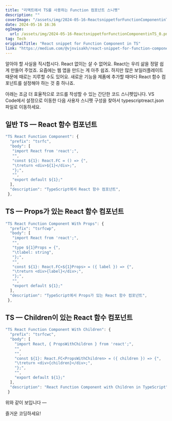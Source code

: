 ```yaml
---
title: "리액트에서 TS를 사용하는 Function 컴포넌트 스니펫"
description: ""
coverImage: "/assets/img/2024-05-16-ReactsnippetforFunctionComponentinTS_0.png"
date: 2024-05-16 16:36
ogImage: 
  url: /assets/img/2024-05-16-ReactsnippetforFunctionComponentinTS_0.png
tag: Tech
originalTitle: "React snippet for Function Component in TS"
link: "https://medium.com/@vjnvisakh/react-snippet-for-function-component-in-ts-cd3e5125fe88"
---
```



알아야 할 사실을 직시합시다. React 없이는 살 수 없어요. React는 우리 삶을 정말 쉽게 만들어 주었죠. 요즘에는 웹 앱을 만드는 게 아주 쉽죠. 하지만 많은 보일러플레이트 때문에 때로는 지루할 수도 있어요. 새로운 기능을 제품에 추가할 때마다 React 함수 컴포넌트를 설정해야 하는 것 중 하나죠.

아래는 조금 더 효율적으로 코드를 작성할 수 있는 간단한 코드 스니펫입니다. VS Code에서 설정으로 이동한 다음 사용자 스니펫 구성을 찾아서 typescriptreact.json 파일로 이동하세요.

## 일반 TS — React 함수 컴포넌트

<div class="content-ad"></div>

```js
"TS React Function Component": {
  "prefix": "tsrfc",
  "body": [
   "import React from 'react';",
   "",
   "const ${1}: React.FC = () => {",
   "\treturn <div>${1}</div>;",
   "};",
   "",
   "export default ${1};"
  ],
  "description": "TypeScript에서 React 함수 컴포넌트",
 },
```

## TS — Props가 있는 React 함수 컴포넌트

```js
"TS React Function Component With Props": {
  "prefix": "tsrfcwp",
  "body": [
   "import React from 'react';",
   "",
   "type ${1}Props = {",
   "\tlabel: string",
   "};",
   "",
   "const ${1}: React.FC<${1}Props> = ({ label }) => {",
   "\treturn <div>{label}</div>;",
   "};",
   "",
   "export default ${1};"
  ],
  "description": "TypeScript에서 Props가 있는 React 함수 컴포넌트",
 },
```

## TS — Children이 있는 React 함수 컴포넌트

<div class="content-ad"></div>

```js
"TS React Function Component With Children": {
  "prefix": "tsrfcwc",
  "body": [
    "import React, { PropsWithChildren } from 'react';",
    "",
    "",
    "const ${1}: React.FC<PropsWithChildren> = ({ children }) => {",
    "\treturn <div>{children}</div>;",
    "};",
    "",
    "export default ${1};"
  ],
  "description": "React Function Component with Children in TypeScript",
 }
```

위와 같이 보입니다 —

즐거운 코딩하세요!